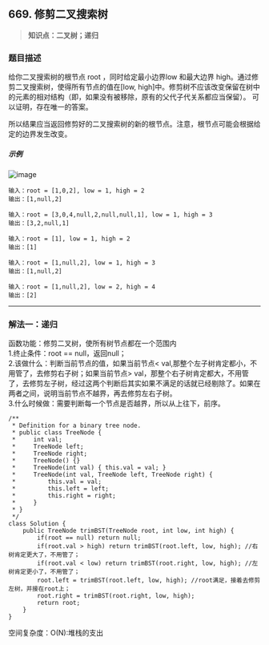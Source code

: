 ## 669. 修剪二叉搜索树
> **知识点：二叉树；递归**
### 题目描述

给你二叉搜索树的根节点 root ，同时给定最小边界low 和最大边界 high。通过修剪二叉搜索树，使得所有节点的值在[low, high]中。修剪树不应该改变保留在树中的元素的相对结构（即，如果没有被移除，原有的父代子代关系都应当保留）。 可以证明，存在唯一的答案。

所以结果应当返回修剪好的二叉搜索树的新的根节点。注意，根节点可能会根据给定的边界发生改变。

##### 示例
![image](https://note.youdao.com/yws/public/resource/6fa0eca998f3cbca5812e4ebbe017e5e/xmlnote/7673DB66FA454EDDAB09142571CA51F8/11504)
```
输入：root = [1,0,2], low = 1, high = 2
输出：[1,null,2]

输入：root = [3,0,4,null,2,null,null,1], low = 1, high = 3
输出：[3,2,null,1]

输入：root = [1], low = 1, high = 2
输出：[1]

输入：root = [1,null,2], low = 1, high = 3
输出：[1,null,2]

输入：root = [1,null,2], low = 2, high = 4
输出：[2]
```
---
### 解法一：递归
函数功能：修剪二叉树，使所有树节点都在一个范围内  
1.终止条件：root == null，返回null；  
2.该做什么：判断当前节点的值，如果当前节点< val,那整个左子树肯定都小，不用管了，去修剪右子树；如果当前节点> val，那整个右子树肯定都大，不用管了，去修剪左子树，经过这两个判断后其实如果不满足的话就已经剔除了。如果在两者之间，说明当前节点不越界，再去修剪左右子树。    
3.什么时候做：需要判断每一个节点是否越界，所以从上往下，前序。

```
/**
 * Definition for a binary tree node.
 * public class TreeNode {
 *     int val;
 *     TreeNode left;
 *     TreeNode right;
 *     TreeNode() {}
 *     TreeNode(int val) { this.val = val; }
 *     TreeNode(int val, TreeNode left, TreeNode right) {
 *         this.val = val;
 *         this.left = left;
 *         this.right = right;
 *     }
 * }
 */
class Solution {
    public TreeNode trimBST(TreeNode root, int low, int high) {
        if(root == null) return null;
        if(root.val > high) return trimBST(root.left, low, high); //右树肯定更大了，不用管了；
        if(root.val < low) return trimBST(root.right, low, high); //左树肯定更小了，不用管了；
        root.left = trimBST(root.left, low, high); //root满足，接着去修剪左树，并接在root上；
        root.right = trimBST(root.right, low, high);
        return root;
    }
}
```
空间复杂度：O(N):堆栈的支出
